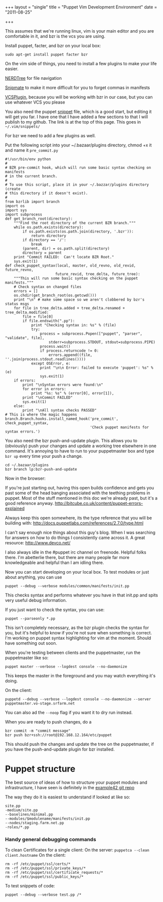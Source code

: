 +++
layout = "single"
title = "Puppet Vim Development Environment"
date = "2011-08-25"

+++

This assumes that we're running linux, vim is your main editor and you are comfortable in it, and bzr is the vcs you are using.

Install puppet, facter, and bzr on your local box:

    sudo apt-get install puppet facter bzr

On the vim side of things, you need to install a few plugins to make your life easier.

[NERDTree][1] for file navigation

[Snipmate][2] to make it more difficult for you to forget commas in manifests

[VCSPlugin][3], because you will be working with bzr in our case, but you can use whatever VCS you please

You also need the puppet [snippet][4] file, which is a good start, but editing it will get you far. I have one that I have added a few sections to that I will publish to my github. The link is at the top of this page. This goes in `~/.vim/snippets/`

For bzr we need to add a few plugins as well. 

Put the following script into your ~/.bazaar/plugins directory, chmod +x it and name it `pre_commit.py`

    #!/usr/bin/env python
    #
    # BZR pre-commit hook, which will run some basic syntax checking on manifests
    # in the current branch.
    #
    # To use this script, place it in your ~/.bazzar/plugins directory (create
    # this directory if it doesn't exist).
    #
    from bzrlib import branch
    import os
    import sys
    import subprocess
    def get_branch_root(directory):
        """Find the root directory of the current BZR branch."""
        while os.path.exists(directory):
            if os.path.exists(os.path.join(directory, '.bzr')):
                return directory
            if directory == '/':
                break
            (parent, dir) = os.path.split(directory)
            directory = parent
        print "Commit FAILED:  Can't locate BZR Root."
        sys.exit(1)
    def check_puppet_syntax(local, master, old_revno, old_revid, future_revno,
                           future_revid, tree_delta, future_tree):
        """This will run some basic syntax checking on the puppet manifests."""
        # Check syntax on changed files
        errors = []
        os.chdir(get_branch_root(os.getcwd()))
        print "\n" # make some space so we aren't clobbered by bzr's status msgs
        for file in tree_delta.added + tree_delta.renamed + tree_delta.modified:
            file = file[0]
            if file.endswith(".pp"):
                print "Checking syntax in: %s" % (file)
                try:
                    process = subprocess.Popen(["puppet", "parser", "validate", file],
                        stderr=subprocess.STDOUT, stdout=subprocess.PIPE)
                    process.wait()
                    if process.returncode != 0:
                        errors.append((file, ''.join(process.stdout.readlines())))
                except OSError, e:
                    print "\n\n Error: failed to execute 'puppet': %s" % (e)
                    sys.exit(1)
        if errors:
            print "\nSyntax errors were found:\n"
            for error in errors:
                print "%s: %s" % (error[0], error[1]),
            print "\nCommit FAILED"
            sys.exit(1)
        else:
            print "\nAll syntax checks PASSED"
    # This is where the magic happens
    branch.Branch.hooks.install_named_hook('pre_commit', check_puppet_syntax,
                                           'Check puppet manifests for syntax errors.')


You also need the bzr push-and-update plugin. This allows you to (obviously) push your changes and update a working tree elsewhere in one command. It's annoying to have to run to your puppetmaster box and type `bzr up` every time your push a change.

    cd ~/.bazaar/plugins
    bzr branch lp:bzr-push-and-update

Now in the browser:

If you're just starting out, having this open builds confidence and gets you past some of the head banging associated with the teething problems in puppet. Most of the stuff mentioned in this doc we're already past, but it's a good reference anyway.
http://bitcube.co.uk/content/puppet-errors-explained

Always keep this open somewhere, its the type reference that you will be building with:
http://docs.puppetlabs.com/references/2.7.0/type.html

I can't say enough nice things about this guy's blog. When I was searching for answers on how to do things I consistently came across it. A great resource:
http://www.devco.net/

I also always idle in the #puppet irc channel on freenode. Helpful folks there. I'm abetterlie there, but there are many people far more knowledgeable and helpful than I am idling there.

Now you can start developing on your local box. To test modules or just about anything, you can use

    puppet --debug --verbose modules/common/manifests/init.pp

This checks syntax and performs whatever you have in that init.pp and spits very useful debug information.

If you just want to check the syntax, you can use:

    puppet --parseonly *.pp

This isn't completely necessary, as the bzr plugin checks the syntax for you, but it's helpful to know if you're not sure when something is correct. I'm working on puppet syntax highlighting for vim at the moment. Should have something out soon.

When you're testing between clients and the puppetmaster, run the puppetmaster like so:

    puppet master --verbose --logdest console --no-daemonize

This keeps the master in the foreground and you may watch everything it's doing. 

On the client:

    puppetd --debug --verbose --logdest console --no-daemonize --server puppetmaster.vo-stage.srfarm.net

You can also ad the `--noop` flag if you want it to dry run instead.

When you are ready to push changes, do a 

    bzr commit -m "commit message"
    bzr push bzr+ssh://root@192.168.12.164/etc/puppet

This should push the changes and update the tree on the puppetmaster, if you have the push-and-update plugin for bzr installed.

# Puppet structure #

The best source of ideas of how to structure your puppet modules and infrastructure, I have seen is definitely in the [example42 git repo][5]

[1]:http://http://www.vim.org/scripts/script.php?script_id=1658
[2]:http://www.vim.org/scripts/script.php?script_id=2540
[3]:http://www.vim.org/scripts/script.php?script_id=90
[4]:http://www.devco.net/code/puppet.snippets
[5]:http://www.github.com/example42

The way they do it is easiest to understand if looked at like so:

    site.pp
    -medium/site.pp
    --baselines/minimal.pp
    --modules/$modulename/manifests/init.pp
    --nodes/staging.farm.net.pp
    -roles/*.pp

### Handy general debugging commands

To clean Certificates for a single client:
On the server:
`puppetca --clean client.hostname`
On the client:

    rm -rf /etc/puppet/ssl/certs/*
    rm -rf /etc/puppet/ssl/private_keys/*
    rm -rf /etc/puppet/ssl/certificate_requests/*
    rm -rf /etc/puppet/ssl/public_keys/*

To test snippets of code:

    puppet --debug --verbose test.pp /*
